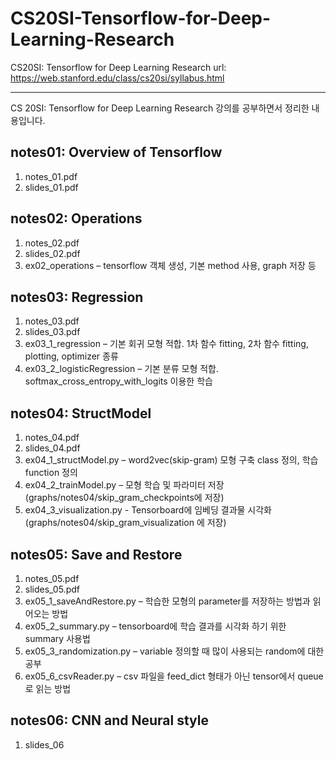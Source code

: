 # CS20SI-Tensorflow-for-Deep-Learning-Research
CS20SI: Tensorflow for Deep Learning Research url: https://web.stanford.edu/class/cs20si/syllabus.html

-----------------------------------------------------------

CS 20SI: Tensorflow for Deep Learning Research 강의를 공부하면서 정리한 내용입니다.

## notes01: Overview of Tensorflow
1. notes_01.pdf
2. slides_01.pdf

## notes02: Operations
1. notes_02.pdf
2. slides_02.pdf
3. ex02_operations – tensorflow 객체 생성, 기본 method 사용, graph 저장 등

## notes03: Regression
1. notes_03.pdf
2. slides_03.pdf
3. ex03_1_regression – 기본 회귀 모형 적합. 1차 함수 fitting, 2차 함수 fitting, plotting, optimizer 종류
4. ex03_2_logisticRegression – 기본 분류 모형 적합. softmax_cross_entropy_with_logits 이용한 학습

## notes04: StructModel
1. notes_04.pdf
2. slides_04.pdf
3. ex04_1_structModel.py – word2vec(skip-gram) 모형 구축 class 정의, 학습 function 정의
4. ex04_2_trainModel.py – 모형 학습 및 파라미터 저장(graphs/notes04/skip_gram_checkpoints에 저장)
5. ex04_3_visualization.py - Tensorboard에 임베딩 결과물 시각화(graphs/notes04/skip_gram_visualization 에 저장)

## notes05: Save and Restore
1. notes_05.pdf
2. slides_05.pdf
3. ex05_1_saveAndRestore.py – 학습한 모형의 parameter를 저장하는 방법과 읽어오는 방법
4. ex05_2_summary.py – tensorboard에 학습 결과를 시각화 하기 위한 summary 사용법
5. ex05_3_randomization.py – variable 정의할 때 많이 사용되는 random에 대한 공부
6. ex05_6_csvReader.py – csv 파일을 feed_dict 형태가 아닌 tensor에서 queue로 읽는 방법

## notes06: CNN and Neural style
1. slides_06
